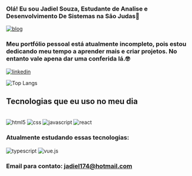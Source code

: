 ### Olá! Eu sou Jadiel Souza, Estudante de Analise e Desenvolvimento De Sistemas na São Judas🤠

[![blog](https://img.shields.io/badge/website-000000?style=for-the-badge&logo=About.me&logoColor=white)](https://jadiel07.github.io/new-portif-lio/)

### Meu portfólio pessoal está atualmente incompleto, pois estou dedicando meu tempo a aprender mais e criar projetos. No entanto vale apena dar uma conferida lá.🤓

[![linkedin](https://img.shields.io/badge/LinkedIn-0077B5?style=for-the-badge&logo=linkedin&logoColor=white)](https://www.linkedin.com/in/jadiel-santos-268310236/)

![Top Langs](https://github-readme-stats.vercel.app/api/top-langs/?username=jadiel07&hide_progress=true)

## Tecnologias que eu uso no meu dia

<div style= "display:inline_block"> <br>
<img align="center" alt="html5" src="https://img.shields.io/badge/HTML-239120?style=for-the-badge&logo=html5&logoColor=white">
<img align="center" alt="css" src="https://img.shields.io/badge/CSS-239120?&style=for-the-badge&logo=css3&logoColor=white">
<img align="center" alt="javascript" src="https://img.shields.io/badge/JavaScript-323330?style=for-the-badge&logo=javascript&logoColor=F7DF1E">
<img align="center" alt="react" src="https://img.shields.io/badge/React-20232A?style=for-the-badge&logo=react&logoColor=61DAFB">
<br>

### Atualmente estudando essas tecnologias:

<img align="center" alt="typescript" src="https://img.shields.io/badge/TypeScript-007ACC?style=for-the-badge&logo=typescript&logoColor=white">
<img align="center" alt="vue.js" src="https://img.shields.io/badge/Vue.js-35495E?style=for-the-badge&logo=vue.js&logoColor=4FC08D">
</div>

### Email para contato: jadiel174@hotmail.com

